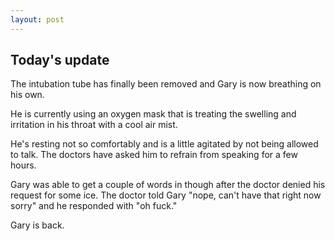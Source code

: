 ```yaml
---
layout: post
---
```


## Today's update

The intubation tube has finally been removed and Gary is now breathing on his own.

He is currently using an oxygen mask that is treating the swelling and irritation in his throat with a cool air mist.

He's resting not so comfortably and is a little agitated by not being allowed to talk. The doctors have asked him to refrain from speaking for a few hours.

Gary was able to get a couple of words in though after the doctor denied his request for some ice. The doctor told Gary "nope, can't have that right now sorry" and he responded with "oh fuck."

Gary is back.
